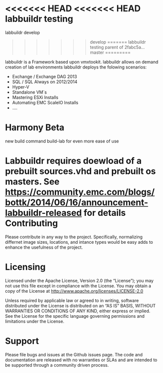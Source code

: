 <<<<<<< HEAD
<<<<<<< HEAD
labbuildr testing
=======
labbuildr develop
>>>>>>> develop
=======
labbuildr testing
>>>>>>> parent of 2fabc5a... master
=========

labbuildr is a Framework based upon vmxtookit.
labbuildr allows on demand creation of lab environments
labbuildr deploys the folowing scenarios:
  - Exchange / Exchange DAG 2013
  - SQL / SQL Always on 2012/2014
  - Hyper-V
  - Standalone VM´s
  - Mastering ESXi Installs
  - Automating EMC ScaleIO Installs
  - ....
 
Harmony Beta
==========
new build command build-lab for even more ease of use
  
Labbuildr requires doewload of a prebuilt sources.vhd and prebuilt os masters.
See https://community.emc.com/blogs/bottk/2014/06/16/announcement-labbuildr-released for details
Contributing
==========
Please contribute in any way to the project. Specifically, normalizing differnet image sizes, locations, and intance types would be easy adds to enhance the usefulness of the project.

Licensing
==========
Licensed under the Apache License, Version 2.0 (the “License”); you may not use this file except in compliance with the License. You may obtain a copy of the License at http://www.apache.org/licenses/LICENSE-2.0

Unless required by applicable law or agreed to in writing, software distributed under the License is distributed on an “AS IS” BASIS, WITHOUT WARRANTIES OR CONDITIONS OF ANY KIND, either express or implied. See the License for the specific language governing permissions and limitations under the License.

Support
==========
Please file bugs and issues at the Github issues page. The code and documentation are released with no warranties or SLAs and are intended to be supported through a community driven process.
